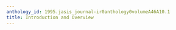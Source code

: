 ```yaml
---
anthology_id: 1995.jasis_journal-ir0anthology0volumeA46A10.1
title: Introduction and Overview
---
```

